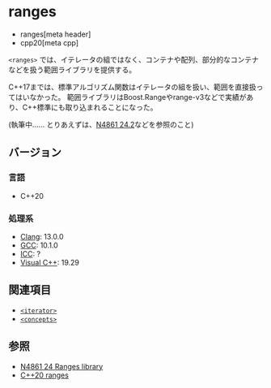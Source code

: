 # ranges
* ranges[meta header]
* cpp20[meta cpp]

`<ranges>` では、イテレータの組ではなく、コンテナや配列、部分的なコンテナなどを扱う範囲ライブラリを提供する。

C++17までは、標準アルゴリズム関数はイテレータの組を扱い、範囲を直接扱ってはいなかった。
範囲ライブラリはBoost.Rangeやrange-v3などで実績があり、C++標準にも取り込まれることになった。


(執筆中…… とりあえずは、[N4861 24.2](https://timsong-cpp.github.io/cppwp/n4861/ranges.syn)などを参照のこと)

<!--
## range access
## ranges

| 名前                                  | 説明           | 対応バージョン |
|---------------------------------------|----------------|----------------|
| range (concept)                       |                | C++20          |
| borrowed_range (concept)              |                | C++20          |
| iterator_t (type-alias)               |                | C++20          |
| sentinel_t (type-alias)               |                | C++20          |
| range_difference_t (type-alias)       |                | C++20          |
| range_size_t (type-alias)             |                | C++20          |
| range_value_t (type-alias)            |                | C++20          |
| range_reference_t (type-alias)        |                | C++20          |
| range_rvalue_reference_t (type-alias) |                | C++20          |

## sized ranges

| 名前                  | 説明           | 対応バージョン |
|-----------------------|----------------|----------------|
| sized_range (concept) |                | C++20          |

## views

| 名前                | 説明           | 対応バージョン |
|---------------------|----------------|----------------|
| empty_view          |                | C++20          |
| iota_view           |                | C++20          |
| basic_istream_view  |                | C++20          |
| ref_view            |                | C++20          |
| filter_view         |                | C++20          |
| transform_view      |                | C++20          |
| take_view           |                | C++20          |
| take_while_view     |                | C++20          |
| drop_view           |                | C++20          |
| drop_while_view     |                | C++20          |
| join_view           |                | C++20          |
| split_view          |                | C++20          |
| common_view         |                | C++20          |
| reverse_view        |                | C++20          |
| elements_view       |                | C++20          |

## other range refinements
## class template view_interface
## sub-ranges
## dangling iterator handling


| 名前            | 説明           | 対応バージョン |
|-----------------|----------------|----------------|
|                 |                | C++20          |
-->

## バージョン
### 言語
- C++20

### 処理系
- [Clang](/implementation.md#clang): 13.0.0
- [GCC](/implementation.md#gcc): 10.1.0
- [ICC](/implementation.md#icc): ?
- [Visual C++](/implementation.md#visual_cpp): 19.29

## 関連項目
- [`<iterator>`](iterator.md)
- [`<concepts>`](concepts.md)

## 参照
- [N4861 24 Ranges library](https://timsong-cpp.github.io/cppwp/n4861/ranges)
- [C++20 ranges](https://techbookfest.org/product/5134506308665344?utm_source=twitter&utm_medium=social&utm_campaign=bought)
